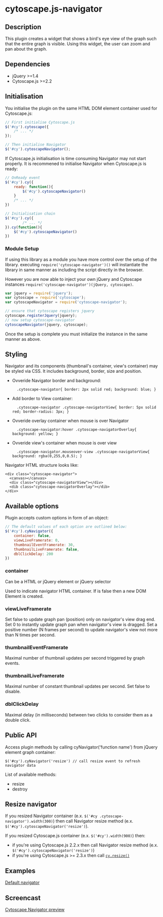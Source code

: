 cytoscape.js-navigator
======================


## Description

This plugin creates a widget that shows a bird's eye view of the graph such that the entire graph is visible.  Using this widget, the user can zoom and pan about the graph.


## Dependencies

 * jQuery >=1.4
 * Cytoscape.js >=2.2


## Initialisation

You initialise the plugin on the same HTML DOM element container used for Cytoscape.js:

```js
// First initialise Cytoscape.js
$('#cy').cytoscape({
	/* ... */
});

// Then initialise Navigator
$('#cy').cytoscapeNavigator();
```

If Cytoscape.js initialisation is time consuming Navigator may not start properly. It is recommened to initialise Navigator when Cytoscape.js is ready:

```js
// OnReady event
$('#cy').cy({
	ready: function(){
		$('#cy').cytoscapeNavigator()
	}
	/* ... */
})

// Initialisation chain
$('#cy').cy({
    	/* ... */
}).cy(function(){
    $('#cy').cytoscapeNavigator()
})
```

### Module Setup

If using this library as a module you have more control over the setup of the library.
executing `require('cytoscape-navigator')()` will instantiate the library in same
manner as including the script directly in the browser.

However you are now able to inject your own jQuery and Cytoscape instances
`require('cytoscape-navigator')(jQuery, cytoscape)`.

```js
var jquery = require('jquery');
var cytoscape = require('cytoscape');
var cytoscapeNavigator = require('cytoscape-navigator');

// ensure that cytoscape registers jquery
cytoscape.registerJquery(jquery);
// now setup cytoscape-navigator
cytoscapeNavigator(jquery, cytoscape);
```

Once the setup is complete you must initialize the instance in the same manner as above.

## Styling

Navigator and its components (thumbnail's container, view's container) may be styled via CSS.
It includes background, border, size and position.

* Ovveride Navigator border and background:

        .cytoscape-navigator{ border: 2px solid red; background: blue; }
* Add border to View container:

        .cytoscape-navigator .cytoscape-navigatorView{ border: 5px solid red; border-radius: 3px; }
* Ovveride overlay container when mouse is over Navigator

        .cytoscape-navigator:hover .cytoscape-navigatorOverlay{ background: yellow; }
* Ovveride view's container when mouse is over view

        .cytoscape-navigator.mouseover-view .cytoscape-navigatorView{ background: rgba(0,255,0,0.5); }

Navigator HTML structure looks like:

    <div class="cytoscape-navigator">
      <canvas></canvas>
      <div class="cytoscape-navigatorView"></div>
      <dib class="cytoscape-navigatorOverlay"></dib>
    </div>

## Available options

Plugin accepts custom options in form of an object:

```js
// The default values of each option are outlined below:
$('#cy').cyNavigator({
	container: false,
	viewLiveFramerate: 0,
	thumbnailEventFramerate: 30,
	thumbnailLiveFramerate: false,
	dblClickDelay: 200
})
```

### container

Can be a HTML or jQuery element or jQuery selector

Used to indicate navigator HTML container. If is false then a new DOM Element is created.

### viewLiveFramerate

Set false to update graph pan (position) only on navigator's view drag end.
Set 0 to instantly update graph pan when navigator's view is dragged.
Set a positive number (N frames per second) to update navigator's view not more than N times per second.

### thumbnailEventFramerate

Maximal number of thumbnail updates per second triggered by graph events.

### thumbnailLiveFramerate

Maximal number of constant thumbnail updates per second. Set false to disable.

### dblClickDelay

Maximal delay (in milliseconds) between two clicks to consider them as a double click.

## Public API

Access plugin methods by calling cyNavigator('function name') from jQuery element graph container:

    $('#cy').cyNavigator('resize') // call resize event to refresh navigator data

List of available methods:
* resize
* destroy

## Resize navigator

If you resized Navigator container (e.x. `$('#cy .cytoscape-navigator').width(300)`) then call
Navigator resize method (e.x. `$('#cy').cytoscapeNavigator('resize')`).

If you resized Cytoscape.js container (e.x. `$('#cy').width(900)`) then:
* if you're using Cytoscape.js 2.2.x then call Navigator resize method (e.x. `$('#cy').cytoscapeNavigator('resize')`)
* if you're using Cytoscape.js >= 2.3.x then call [`cy.resize()`](http://js.cytoscape.org/#core/viewport-manipulation/cy.resize)

## Examples

[Default navigator](http://cytoscape.github.io/cytoscape.js-navigator/demo.html)

## Screencast

[Cytoscape Navigator preview](http://www.youtube.com/watch?v=vGmPK74e8bI)
